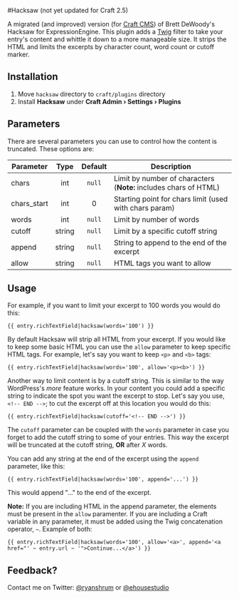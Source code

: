 #Hacksaw (not yet updated for Craft 2.5)

A migrated (and improved) version (for [Craft CMS](http://buildwithcraft.com/)) of Brett DeWoody's Hacksaw for ExpressionEngine. This plugin adds a [Twig](http://twig.sensiolabs.org/) filter to take your entry's content and whittle it down to a more manageable size. It strips the HTML and limits the excerpts by character count, word count or cutoff marker.

## Installation

1. Move `hacksaw` directory to `craft/plugins` directory
2. Install **Hacksaw** under **Craft Admin &rsaquo; Settings &rsaquo; Plugins**

## Parameters

There are several parameters you can use to control how the content is truncated. These options are:

| Parameter			| Type		| Default	| Description														|
| -----------------	| :-------:	| :-------:	| -----------------------------------------------------------------	|
| chars 			| int		| `null`	| Limit by number of characters (**Note:** includes chars of HTML)	|
| chars_start		| int		| 0			| Starting point for chars limit (used with chars param)			|
| words				| int		| `null`	| Limit by number of words											|
| cutoff			| string	| `null`	| Limit by a specific cutoff string									|
| append			| string	| `null`	| String to append to the end of the excerpt						|
| allow				| string	| `null`	| HTML tags you want to allow										|

## Usage

For example, if you want to limit your excerpt to 100 words you would do this:

```
{{ entry.richTextField|hacksaw(words='100') }}
```
By default Hacksaw will strip all HTML from your excerpt. If you would like to keep some basic HTML you can use the `allow` parameter to keep specific HTML tags. For example, let's say you want to keep `<p>` and `<b>` tags:

```
{{ entry.richTextField|hacksaw(words='100', allow='<p><b>') }}
```

Another way to limit content is by a cutoff string. This is similar to the way WordPress's *more* feature works. In your content you could add a specific string to indicate the spot you want the excerpt to stop. Let's say you use, `<!-- END -->`; to cut the excerpt off at this location you would do this:

```
{{ entry.richTextField|hacksaw(cutoff='<!-- END -->') }}
```

The `cutoff` parameter can be coupled with the `words` parameter in case you forget to add the cutoff string to some of your entries. This way the excerpt will be truncated at the cutoff string, **OR** after *X* words.

You can add any string at the end of the excerpt using the `append` parameter, like this:

```
{{ entry.richTextField|hacksaw(words='100', append='...') }}
```

This would append "..." to the end of the excerpt.

**Note:** If you are including HTML in the append parameter, the elements must be present in the `allow` paramenter. If you are including a Craft variable in any parameter, it must be added using the Twig concatenation operator, `~`. Example of both:

```
{{ entry.richTextField|hacksaw(words='100', allow='<a>', append='<a href="' ~ entry.url ~ '">Continue...</a>') }}
```

## Feedback?

Contact me on Twitter: [@ryanshrum](https://twitter.com/ryanshrum) or [@ehousestudio](https://twitter.com/ehousestudio)
